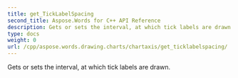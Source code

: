 ```yaml
---
title: get_TickLabelSpacing
second_title: Aspose.Words for C++ API Reference
description: Gets or sets the interval, at which tick labels are drawn. 
type: docs
weight: 0
url: /cpp/aspose.words.drawing.charts/chartaxis/get_ticklabelspacing/
---
```


Gets or sets the interval, at which tick labels are drawn. 

